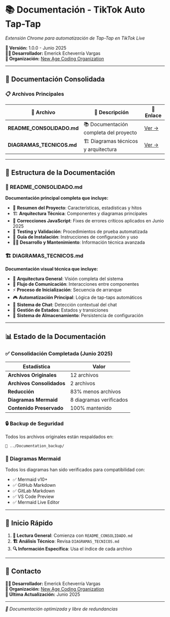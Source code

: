 # 📚 Documentación - TikTok Auto Tap-Tap

*Extensión Chrome para automatización de Tap-Tap en TikTok Live*

**📅 Versión:** 1.0.0 - Junio 2025  
**👨‍💻 Desarrollador:** Emerick Echeverría Vargas  
**🏢 Organización:** [New Age Coding Organization](https://newagecoding.org)

---

## 📖 Documentación Consolidada

### 📋 Archivos Principales

| 📄 Archivo | 📝 Descripción | 🔗 Enlace |
|------------|----------------|-----------|
| **README_CONSOLIDADO.md** | 📚 Documentación completa del proyecto | [Ver →](./README_CONSOLIDADO.md) |
| **DIAGRAMAS_TECNICOS.md** | 🏗️ Diagramas técnicos y arquitectura | [Ver →](./DIAGRAMAS_TECNICOS.md) |

---

## 🎯 Estructura de la Documentación

### 📖 README_CONSOLIDADO.md
**Documentación principal completa que incluye:**

- 🎯 **Resumen del Proyecto**: Características, estadísticas y hitos
- 🏗️ **Arquitectura Técnica**: Componentes y diagramas principales
- 🔧 **Correcciones JavaScript**: Fixes de errores críticos aplicados en Junio 2025
- 🧪 **Testing y Validación**: Procedimientos de prueba automatizada
- 🚀 **Guía de Instalación**: Instrucciones de configuración y uso
- 👨‍💻 **Desarrollo y Mantenimiento**: Información técnica avanzada

### 🏗️ DIAGRAMAS_TECNICOS.md
**Documentación visual técnica que incluye:**

- 🎯 **Arquitectura General**: Visión completa del sistema
- 🔄 **Flujo de Comunicación**: Interacciones entre componentes
- ⚡ **Proceso de Inicialización**: Secuencia de arranque
- 🎮 **Automatización Principal**: Lógica de tap-taps automáticos
- 💬 **Sistema de Chat**: Detección contextual del chat
- 🎨 **Gestión de Estados**: Estados y transiciones
- 💾 **Sistema de Almacenamiento**: Persistencia de configuración

---

## 📊 Estado de la Documentación

### ✅ Consolidación Completada (Junio 2025)

| Estadística | Valor |
|-------------|-------|
| **Archivos Originales** | 12 archivos |
| **Archivos Consolidados** | 2 archivos |
| **Reducción** | 83% menos archivos |
| **Diagramas Mermaid** | 8 diagramas verificados |
| **Contenido Preservado** | 100% mantenido |

### 🔒 Backup de Seguridad

Todos los archivos originales están respaldados en:
```
📁 ../Documentation_backup/
```

### 🎨 Diagramas Mermaid

Todos los diagramas han sido verificados para compatibilidad con:
- ✅ Mermaid v10+
- ✅ GitHub Markdown
- ✅ GitLab Markdown
- ✅ VS Code Preview
- ✅ Mermaid Live Editor

---

## 🚀 Inicio Rápido

1. **📖 Lectura General**: Comienza con `README_CONSOLIDADO.md`
2. **🏗️ Análisis Técnico**: Revisa `DIAGRAMAS_TECNICOS.md`
3. **🔍 Información Específica**: Usa el índice de cada archivo

---

## 📧 Contacto

**👨‍💻 Desarrollador:** Emerick Echeverría Vargas  
**🏢 Organización:** [New Age Coding Organization](https://newagecoding.org)  
**📅 Última Actualización:** Junio 2025

---

*🎉 Documentación optimizada y libre de redundancias*
